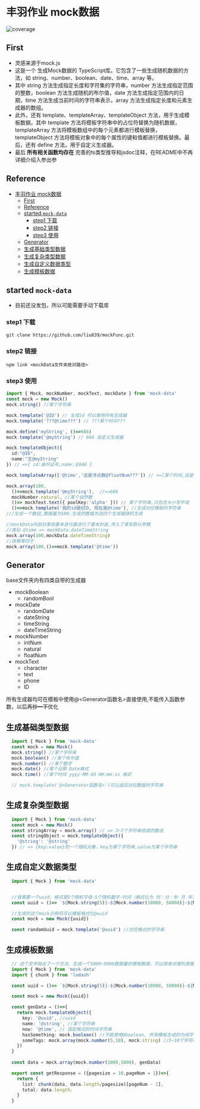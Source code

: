# 丰羽作业 mock数据

![coverage](https://img.shields.io/badge/coverage-100%25-green)

## First

- 灵感来源于mock.js
- 这是一个 生成Mock数据的 TypeScript库。它包含了一些生成随机数据的方法，如 string、number、boolean、date、time、array 等。  
- 其中 string 方法生成指定长度和字符集的字符串，number 方法生成指定范围的整数，boolean 方法生成随机的布尔值，date 方法生成指定范围内的日期，time 方法生成当前时间的字符串表示，array 方法生成指定长度和元素生成器的数组。
- 此外，还有 template、templateArray、templateObject 方法，用于生成模板数据。其中 template 方法将模板字符串中的占位符替换为随机数据，templateArray 方法将模板数组中的每个元素都进行模板替换，templateObject 方法将模板对象中的每个属性的键和值都进行模板替换。最后，还有 define 方法，用于自定义生成器。
- 最后  **所有相关函数均存在** 完善的ts类型推导和jsdoc注释，在README中不再详细介绍入参出参
  
## Reference

- [丰羽作业 mock数据](#丰羽作业-mock数据)
  - [First](#first)
  - [Reference](#reference)
  - [started  `mock-data`](#started--mock-data)
    - [step1 下载](#step1-下载)
    - [step2 链接](#step2-链接)
    - [step3 使用](#step3-使用)
  - [Generator](#generator)
  - [生成基础类型数据](#生成基础类型数据)
  - [生成复杂类型数据](#生成复杂类型数据)
  - [生成自定义数据类型](#生成自定义数据类型)
  - [生成模板数据](#生成模板数据)

## started  `mock-data`

- 目前还没发包，所以可能需要手动下载库

### step1 下载

``` git
git clone https://github.com/liu839/mockFunc.git
```

### step2 链接

``` npm
npm link <mockData文件夹绝对路径>
```

### step3 使用


``` ts
import { Mock, mockNumber, mockText, mockDate } from 'mock-data'
const mock = new Mock()
mock.string() //某个字符串

mock.template('@ID') // 生成id 可以使用所有生成器
mock.template('???@time???') // ???某个时间???

mock.define('myString', ()=>666)
mock.template('@myString') // 666 自定义生成器

mock.templateObject({
  id:"@ID",
  name:"王@myString"
}) // =>{ id:身份证号,name:王666 }

mock.templateArray(['@time','这是浮点数@floatNum???']) // =>[某个时间,这是浮点数<某个浮点数>???]

mock.array(100,
  ()=>mock.template('@myString'),  //=>666
  mockNumber.natural, //某个自然数
  ()=> mockText.text({ poolKey:'alpha' })) // 某个字符串,只包含大小写字母
  ()=>mock.template('我的id是@ID, 现在是@time'), //生成对应模板的字符串
///生成一个数组,数据量为100,生成的数据为这四个生成器随机生成

//mockData内部对某些基本迭代器进行了基本封装,传入了某些默认参数
//类似 @time => mockData.dateTimeString
mock.array(100,mockData.dateTimeString)
//效果等同于
mock.array(100,()=>mock.template('@time'))
```

## Generator

base文件夹内有四类自带的生成器

- mockBoolean
  - randomBool
- mockDate
  - randomDate
  - dateString
  - timeString
  - dateTimeString
- mockNumber
  - intNum
  - natural
  - floatNum
- mockText
  - character
  - text
  - phone
  - ID

所有生成器均可在模板中使用@<Generator函数名>直接使用,不能传入函数参数，以后再~~抄一下~~优化

## 生成基础类型数据

```ts
  import { Mock } from 'mock-data'
  const mock = new Mock()
  mock.string() //某个字符串
  mock.boolean() //某个布尔值
  mock.number() //某个数字
  mock.date() //某个日期 Date格式
  mock.time() //某个时间 yyyy-MM-dd HH:mm:ss 格式

  // mock.template('@<Generator函数名>')可以返回对应数据的字符串
```

## 生成复杂类型数据

```ts
  import { Mock } from 'mock-data'
  const mock = new Mock()
  const stringArray = mock.array() // => 3~7个字符串组成的数组
  const stringObject = mock.templateObject({
    '@string': '@string'
  }) // => {key:value}的一个随机对象，key为某个字符串,value为某个字符串


```

## 生成自定义数据类型

```ts
  import { Mock } from 'mock-data'


  //我需要一个uuid，格式是5个随机字母-5个随机数字-时间（格式化为 时：分：秒 月 年）的整体字符串
  const uuid = ()=> `${Mock.string(5)}-${Mock.number(10000, 50000)}-${Mock.date().format('HH:mm:ss MM yyyy')}`

  //生成的这个mock示例将可以模板格式化@uuid
  const mock = new Mock({uuid})

  const randomUuid = mock.template('@uuid') //对应格式的字符串
```

## 生成模板数据

```ts
  // 这个文件抛出了一个方法，生成一个1000~5000数据量的模板数据，可以用来对接列表接口
  import { Mock } from 'mock-data'
  import { chunk } from 'lodash'

  const uuid = ()=> `${Mock.string(5)}-${Mock.number(10000, 50000)}-${Mock.date().format('HH:mm:ss MM yyyy')}`

  const mock = new Mock({uuid})

  const genData = ()=>{
    return mock.templateObject({
      key: '@uuid', //uuid
      name: '@string', //某个字符串
      now: '@time', // 固定格式的时间字符串
      hasSomething: mock.boolean() //不能使用@boolean, 所有模板生成的为纯字符串，需要原始格式的要把原函数在这里执行
      someTags: mock.array(mock.number(5,10), mock.string) //5~10个字符串的数组
    })
  }
  
  const data = mock.array(mock.number(1000,5000), genData)

  export const getResponse = ({pagesize = 10,pageNum = 1})=>{
    return {
      list: chunk(data, data.length/pagesize)[pageNum - 1],
      total: data.length，
    }
  }
```
